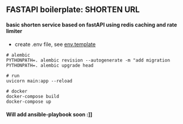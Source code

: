 ## FASTAPI boilerplate: SHORTEN URL
#### basic shorten service based on fastAPI using redis caching and rate limiter

- create .env file, see [env.template](env.template)
```
# alembic
PYTHONPATH=. alembic revision --autogenerate -m "add migration
PYTHONPATH=. alembic upgrade head

# run 
uvicorn main:app --reload

# docker 
docker-compose build 
docker-compose up
```

#### Will add ansible-playbook soon :]]
